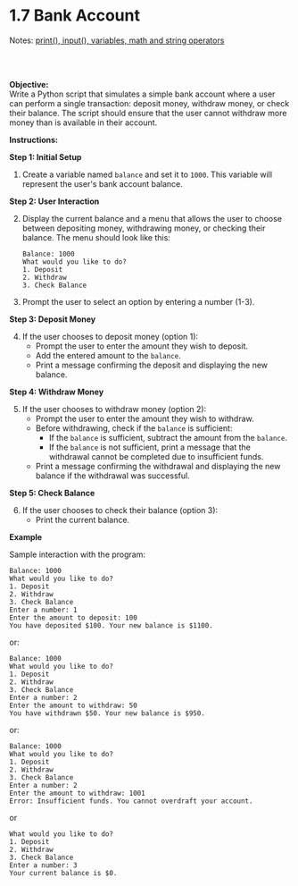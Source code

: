 # 1.7 Bank Account

Notes: [print(), input(), variables, math and string operators](https://colab.research.google.com/drive/1JSrOECf5FeozLVAlGu7IDqGoR6bf3mR1?usp=drive_link)

<br></br>

**Objective:**  
Write a Python script that simulates a simple bank account where a user can perform a single transaction: deposit money, withdraw money, or check their balance. The script should ensure that the user cannot withdraw more money than is available in their account.

**Instructions:**  

**Step 1: Initial Setup**

1. Create a variable named `balance` and set it to `1000`. This variable will represent the user's bank account balance.

**Step 2: User Interaction**

2. Display the current balance and a menu that allows the user to choose between depositing money, withdrawing money, or checking their balance. The menu should look like this:
   ```
   Balance: 1000
   What would you like to do?
   1. Deposit
   2. Withdraw
   3. Check Balance
   ```
3. Prompt the user to select an option by entering a number (1-3).

**Step 3: Deposit Money**

4. If the user chooses to deposit money (option 1):
   - Prompt the user to enter the amount they wish to deposit.
   - Add the entered amount to the `balance`.
   - Print a message confirming the deposit and displaying the new balance.

**Step 4: Withdraw Money**

5. If the user chooses to withdraw money (option 2):
   - Prompt the user to enter the amount they wish to withdraw.
   - Before withdrawing, check if the `balance` is sufficient:
     - If the `balance` is sufficient, subtract the amount from the `balance`.
     - If the `balance` is not sufficient, print a message that the withdrawal cannot be completed due to insufficient funds.
   - Print a message confirming the withdrawal and displaying the new balance if the withdrawal was successful.

**Step 5: Check Balance**

6. If the user chooses to check their balance (option 3):
   - Print the current balance.

**Example**

Sample interaction with the program:
```
Balance: 1000
What would you like to do?
1. Deposit
2. Withdraw
3. Check Balance
Enter a number: 1
Enter the amount to deposit: 100
You have deposited $100. Your new balance is $1100.
```
or:
```
Balance: 1000
What would you like to do?
1. Deposit
2. Withdraw
3. Check Balance
Enter a number: 2
Enter the amount to withdraw: 50
You have withdrawn $50. Your new balance is $950.
```
or:
```
Balance: 1000
What would you like to do?
1. Deposit
2. Withdraw
3. Check Balance
Enter a number: 2
Enter the amount to withdraw: 1001
Error: Insufficient funds. You cannot overdraft your account.
```
or
```
What would you like to do?
1. Deposit
2. Withdraw
3. Check Balance
Enter a number: 3
Your current balance is $0.
```

